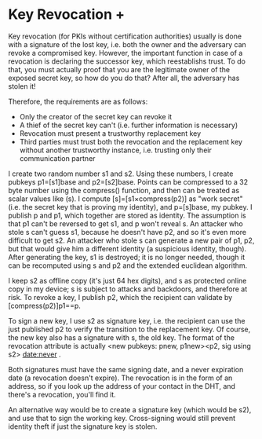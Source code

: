 # Key Revocation +

Key revocation (for PKIs without certification authorities) usually is done
with a signature of the lost key, i.e. both the owner and the adversary can
revoke a compromised key.  However, the important function in case of a
revocation is declaring the successor key, which reestablishs trust. To do
that, you must actually proof that you are the legitimate owner of the exposed
secret key, so how do you do that?  After all, the adversary has stolen
it!

Therefore, the requirements are as follows:

  + Only the creator of the secret key can revoke it
  + A thief of the secret key can't (i.e. further information is necessary)
  + Revocation must present a trustworthy replacement key
  + Third parties must trust both the revocation and the replacement key
    without another trustworthy instance, i.e. trusting only their communication
    partner

I create two random number s1 and s2.  Using these numbers, I create
pubkeys p1=[s1]base and p2=[s2]base.  Points can be compressed to a
32 byte number using the compress() function, and then can be treated
as scalar values like (s).  I compute [s]=[s1×compress(p2)] as "work
secret" (i.e. the secret key that is proving my identity), and
p=[s]base, my pubkey.  I publish p and p1, which together are stored
as identity.  The assumption is that p1 can't be reversed to get s1,
and p won't reveal s.  An attacker who stole s can't guess s1, because
he doesn't have p2, and so it's even more difficult to get s2.  An
attacker who stole s can generate a new pair of p1, p2, but that would
give him a different identity (a suspicious identity, though).  After
generating the key, s1 is destroyed; it is no longer needed, though it
can be recomputed using s and p2 and the extended euclidean algorithm.

I keep s2 as offline copy (it's just 64 hex digits), and s as protected
online copy in my device; s is subject to attacks and backdoors, and therefore
at risk.  To revoke a key, I publish p2, which the recipient can validate
by [compress(p2)]p1==p.

To sign a new key, I use s2 as signature key, i.e. the recipient can use the
just published p2 to verify the transition to the replacement key.  Of
course, the new key also has a signature with s, the old key.  The format
of the revocation attribute is actually <new pubkeys: pnew, p1new><p2,
sig using s2> <sig using snew> <date:never> <sig using s>.

Both signatures must have the same signing date, and a never expiration
date (a revocation doesn't expire).  The revocation is in the form of an
address, so if you look up the address of your contact in the DHT, and there's
a revocation, you'll find it.

An alternative way would be to create a signature key (which would be s2),
and use that to sign the working key.  Cross-signing would still prevent
identity theft if just the signature key is stolen.